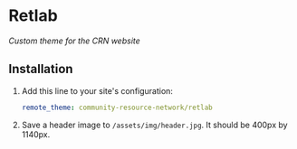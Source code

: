# Retlab

*Custom theme for the CRN website*


## Installation

1. Add this line to your site's configuration:

   ```yaml
   remote_theme: community-resource-network/retlab
   ```

2. Save a header image to `/assets/img/header.jpg`. It should be 400px by 1140px.
